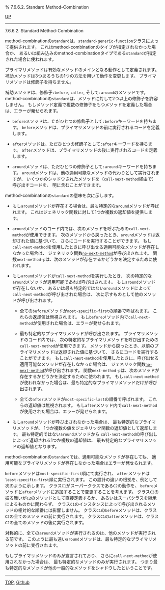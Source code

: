 % 7.6.6.2. Standard Method-Combination

[UP](7.6.6.html)  

---

7.6.6.2. Standard Method-Combination


method-combinationの`standard`は、`standard-generic-function`クラスによって提供されます。
これはmethod-combinationのタイプが指定されなかった場合か、
あるいは組み込みのmethod-combinationタイプである`standard`が指定された場合に使われます。

プライマリメソッドは有効なメソッドのメインとなる動作として定義されます。
補助メソッドは3つあるうちの1つの方法を用いて動作を変更します。
プライマリメソッドは修飾子を持ちません。

補助メソッドは、修飾子`:before`, `:after`, そして`:around`のメソッドです。
method-combinationの`standard`は、メソッドに対して2つ以上の修飾子を許容しません。
もしメソッド定義で複数の修飾子をもつメソッドを定義した場合は、エラーが発せられます。

- `before`メソッドは、ただひとつの修飾子として`:before`キーワードを持ちます。
`before`メソッドは、プライマリメソッドの前に実行されるコードを定義します。

- `after`メソッドは、ただひとつの修飾子として`:after`キーワードを持ちます。
`after`メソッドは、プライマリメソッドの後に実行されるコードを定義します。

- `around`メソッドは、ただひとつの修飾子として`:around`キーワードを持ちます。
`around`メソッドは、他の適用可能なメソッドの代わりとして実行されますが、
いくつかのシャドウされたメソッドを（`call-next-method`経由で）呼び出すコードを、
明に含むことができます。

method-combinationの`standard`の意味を次に示します。

- もし`around`メソッドが存在する場合は、最も特定的な`around`メソッドが呼ばれます。
これはジェネリック関数に対して1つか複数の返却値を提供します。

- `around`メソッドのコード内では、次のメソッドを呼ぶための`call-next-method`が使用できます。
次のメソッドから戻ったとき、`around`メソッドは返却された値に基づいて、
さらにコードを実行することができます。
もし`call-next-method`を使用したときに呼び出せる適用可能なメソッドが存在しなかった場合は、
ジェネリック関数[`no-next-method`](7.7.no-next-method.html)が呼び出されます。
関数`next-method-p`は、次のメソッドが存在するかどうかを決定するために使われます。

- もし`around`メソッドが`call-next-method`を実行したとき、
次の特定的な`around`メソッドが適用可能であれば呼び出されます。
もし`around`メソッドが存在しないか、
あるいは最も特定的ではない`around`メソッドによって`call-next-method`が呼び出された場合は、
次に示すものとして他のメソッドが呼び出されます。

  - 全ての`before`メソッドが`most-specific-first`の順番で呼ばれます。
これらの返却値は無視されます。
もし`before`メソッド内で`call-next-method`が使用された場合は、エラーが発せられます。

  - 最も特定的なプライマリメソッドが呼び出されます。
プライマリメソッドのコード内では、
次の特定的なプライマリメソッドを呼び出すための`call-next-method`が使用できます。
メソッドから戻ったとき、以前のプライマリメソッドは返却された値に基づいて、
さらにコードを実行することができます。
もし`call-next-method`を使用したときに、呼び出せる適用可能なメソッドが存在しなかった場合は、
ジェネリック関数[`no-next-method`](7.7.no-next-method.html)が呼び出されます。
関数`next-method-p`は、次のメソッドが存在するかどうかを決定するために使われます。
もし`call-next-method`が使われなかった場合は、最も特定的なプライマリメソッドだけが呼び出されます。

  - 全ての`after`メソッドが`most-specific-last`の順番で呼ばれます。
これらの返却値は無視されます。
もし`after`メソッド内で`call-next-method`が使用された場合は、エラーが発せられます。

- もし`around`メソッドが呼び出されなかった場合は、
最も特定的なプライマリメソッドが、
1つか複数の値をジェネリック関数の返却値として返却します。
最も特定的ではない`around`メソッドから
`call-next-method`の呼び出しによって返却される1つか複数の返却値は、
最も特定的なプライマリメソッドの返却値となります。

method-combinationの`standard`では、適用可能なメソッドが存在しても、
適用可能なプライマリメソッドが存在しなかった場合はエラーが発せられます。

`before`メソッドは`most-specific-first`順にて実行され、
`after`メソッドは`least-specific-first`順に実行されます。
この設計の違いの根拠を、例として次のように示します。
クラス`C1`がスーパークラスである`C2`の動作を、
`before`メソッドと`after`メソッドに追加することで変更することを考えます。
クラス`C2`の振る舞いが`C2`のメソッドとして直接定義するか、
あるいはスーパクラスを継承によるものかに関わらず、
クラス`C1`のインスタンスによって呼び出されるメソッドの相対的な順番には影響しません。
クラス`C1`の`before`メソッドは、クラス`C2`の全てのメソッドの前に実行されます。
クラス`C1`の`after`メソッドは、クラス`C2`の全てのメソッドの後に実行されます。

対称的に、全ての`around`メソッドが実行されるのは、他のメソッドが実行される前です。
このように最も遠い`around`メソッドは、最も特定的なプライマリメソッドの前に実行されます。

もしプライマリメソッドのみが宣言されており、
さらに`call-next-method`が使用されなかった場合は、
最も特定的なメソッドのみが実行されます。
つまり最も特定的なメソッドが他の一般的なメソッドをシャドウしたということです。


---
[TOP](index.html),  [Github](https://github.com/nptcl/npt-japanese)

